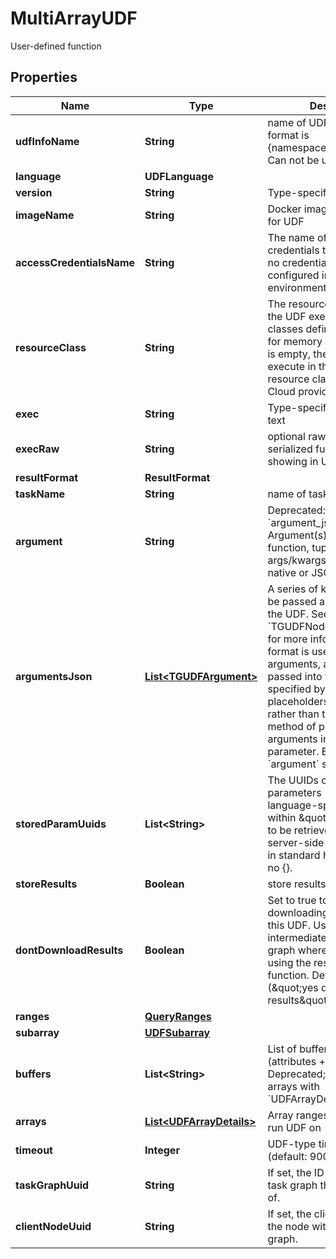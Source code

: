 

# MultiArrayUDF

User-defined function

## Properties

| Name | Type | Description | Notes |
|------------ | ------------- | ------------- | -------------|
|**udfInfoName** | **String** | name of UDFInfo to run, format is {namespace}/{udf_name}. Can not be used with exec |  [optional] |
|**language** | **UDFLanguage** |  |  [optional] |
|**version** | **String** | Type-specific version |  [optional] |
|**imageName** | **String** | Docker image name to use for UDF |  [optional] |
|**accessCredentialsName** | **String** | The name of the access credentials to use. if unset, no credentials will be configured in the environment. |  [optional] |
|**resourceClass** | **String** | The resource class to use for the UDF execution. Resource classes define resource limits for memory and CPUs. If this is empty, then the UDF will execute in the standard resource class of the TileDB Cloud provider.  |  [optional] |
|**exec** | **String** | Type-specific executable text |  [optional] |
|**execRaw** | **String** | optional raw text to store of serialized function, used for showing in UI |  [optional] |
|**resultFormat** | **ResultFormat** |  |  [optional] |
|**taskName** | **String** | name of task, optional |  [optional] |
|**argument** | **String** | Deprecated: Prefer to use &#x60;argument_json&#x60; instead. Argument(s) to pass to UDF function, tuple or list of args/kwargs which can be in native or JSON format  |  [optional] |
|**argumentsJson** | [**List&lt;TGUDFArgument&gt;**](TGUDFArgument.md) | A series of key-value pairs to be passed as arguments into the UDF. See &#x60;TGUDFNodeData.arguments&#x60; for more information. If this format is used to pass arguments, arrays will be passed into the UDF as specified by the Node placeholders passed in here, rather than the classic method of putting all array arguments in the first parameter. Either this or &#x60;argument&#x60; should be set.  |  [optional] |
|**storedParamUuids** | **List&lt;String&gt;** | The UUIDs of stored input parameters (passed in a language-specific format within \&quot;argument\&quot;) to be retrieved from the server-side cache. Serialized in standard hex format with no {}. |  [optional] |
|**storeResults** | **Boolean** | store results for later retrieval |  [optional] |
|**dontDownloadResults** | **Boolean** | Set to true to avoid downloading the results of this UDF. Useful for intermediate nodes in a task graph where you will not be using the results of your function. Defaults to false (\&quot;yes download results\&quot;). |  [optional] |
|**ranges** | [**QueryRanges**](QueryRanges.md) |  |  [optional] |
|**subarray** | [**UDFSubarray**](UDFSubarray.md) |  |  [optional] |
|**buffers** | **List&lt;String&gt;** | List of buffers to fetch (attributes + dimensions). Deprecated; please set arrays with &#x60;UDFArrayDetails&#x60;. |  [optional] |
|**arrays** | [**List&lt;UDFArrayDetails&gt;**](UDFArrayDetails.md) | Array ranges/buffer into to run UDF on |  [optional] |
|**timeout** | **Integer** | UDF-type timeout in seconds (default: 900) |  [optional] |
|**taskGraphUuid** | **String** | If set, the ID of the log for the task graph that this was part of.  |  [optional] |
|**clientNodeUuid** | **String** | If set, the client-defined ID of the node within this task&#39;s graph.  |  [optional] |



